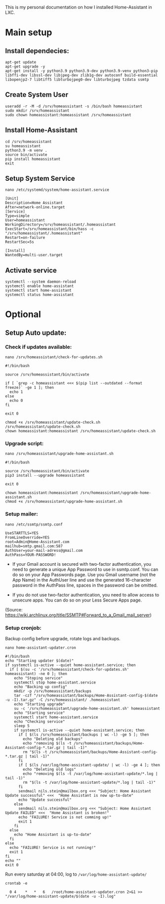 This is my personal documentation on how I installed Home-Assistant in LXC.
# Main setup
## Install dependecies:
```shell
apt-get update 
apt-get upgrade -y
apt-get install -y python3.9 python3.9-dev python3.9-venv python3-pip libffi-dev libssl-dev libjpeg-dev zlib1g-dev autoconf build-essential libopenjp2-7 libtiff5 libturbojpeg0-dev libturbojpeg tzdata ssmtp
```

## Create System User
```shell
useradd -r -M -d /srv/homeassistant -s /bin/bash homeassistant
sudo mkdir /srv/homeassistant
sudo chown homeassistant:homeassistant /srv/homeassistant
```

## Install Home-Assistant
```shell
cd /srv/homeassistant
su homeassistant
python3.9 -m venv .
source bin/activate
pip install homeassistant
exit
```
## Setup System Service
```shell
nano /etc/systemd/system/home-assistant.service
```

```
[Unit]
Description=Home Assistant
After=network-online.target
[Service]
Type=simple
User=homeassistant
WorkingDirectory=/srv/homeassistant/.homeassistant
ExecStart=/srv/homeassistant/bin/hass -c "/srv/homeassistant/.homeassistant"
Restart=on-failure
RestartSec=5s

[Install]
WantedBy=multi-user.target
```

## Activate service
```shell
systemctl --system daemon-reload
systemctl enable home-assistant
systemctl start home-assistant
systemctl status home-assistant
```

# Optional
## Setup Auto update:

### Check if updates available:
```shell
nano /srv/homeassistant/check-for-updates.sh 
```

```shell
#!/bin/bash

source /srv/homeassistant/bin/activate

if [ `grep -c homeassistant <<< $(pip list --outdated --format freeze)` -ge 1 ]; then
  echo 1
else
  echo 0
fi

exit 0
```

```shell
chmod +x /srv/homeassistant/update-check.sh
/srv/homeassistant/update-check.sh
chown homeassistant:homeassistant /srv/homeassistant/update-check.sh
```

### Upgrade script:
```shell
nano /srv/homeassistant/upgrade-home-assistant.sh
```

```shell
#!/bin/bash

source /srv/homeassistant/bin/activate
pip3 install --upgrade homeassistant

exit 0
```

```shell
chown homeassistant:homeassistant /srv/homeassistant/upgrade-home-assistant.sh
chmod +x /srv/homeassistant/upgrade-home-assistant.sh
```

### Setup mailer:
```shell
nano /etc/ssmtp/ssmtp.conf
```

```shell
UseSTARTTLS=YES
FromLineOverride=YES
root=Admin@Home-Assistant.com
mailhub=smtp.gmail.com:587
AuthUser=your-mail-adress@gmail.com
AuthPass=YOUR-PASSWORD!
```

* If your Gmail account is secured with two-factor authentication, you need to generate a unique App Password to use in ssmtp.conf. You can do so on your App Passwords page. Use you Gmail username (not the App Name) in the AuthUser line and use the generated 16-character password in the AuthPass line, spaces in the password can be omitted.

* If you do not use two-factor authentication, you need to allow access to unsecure apps. You can do so on your Less Secure Apps page.

(Source: https://wiki.archlinux.org/title/SSMTP#Forward_to_a_Gmail_mail_server)

### Setup cronjob:

Backup config before upgrade, rotate logs and backups.

```shell
nano home-assistant-updater.cron
```

```shell
#!/bin/bash
echo "Starting updater $(date)"
if systemctl is-active --quiet home-assistant.service; then
  if [ $(su -c '/srv/homeassistant/check-for-updates.sh' homeassistant) -ne 0 ]; then
    echo "Stoping service"
    systemctl stop home-assistant.service
    echo "Backing up config"
    mkdir -p /srv/homeassistant/backups
    tar -czf "/srv/homeassistant/backups/Home-Assistant-config-$(date -u -I).tar.gz" -C /srv/homeassistant/ .homeassistant
    echo "Starting upgrade"
    su -c '/srv/homeassistant/upgrade-home-assistant.sh' homeassistant
    echo "Starting service"
    systemctl start home-assistant.service
    echo "Checking service"
    sleep 5
    if systemctl is-active --quiet home-assistant.service; then
      if [ $(ls /srv/homeassistant/backups | wc -l) -ge 5 ]; then
        echo "Deleting old backups"
        echo "removing $(ls -t /srv/homeassistant/backups/Home-Assistant-config-*.tar.gz | tail -1)"
        rm "$(ls -t /srv/homeassistant/backups/Home-Assistant-config-*.tar.gz | tail -1)"
      fi
      if [ $(ls /var/log/home-assistant-update/ | wc -l) -ge 4 ]; then
        echo "Deleting old logs"
        echo "removing $(ls -t /var/log/home-assistant-update/*.log | tail -1)"
        rm "$(ls -t /var/log/home-assistant-update/*.log | tail -1)"
      fi
      sendmail nils.stein@mailbox.org <<< "Subject: Home Assistant Update successful" <<<  "Home Assistant is now up-to-date"
      echo "Update successful"
    else
      sendmail nils.stein@mailbox.org <<< "Subject: Home Assistant Update FAILED" <<<  "Home Assistant is broken!"
      echo "FAILURE! Service is not comming up!"
      exit 1
    fi
  else
    echo "Home Assistant is up-to-date"
  fi
else
  echo "FAILURE! Service is not running!"
  exit 1
fi
echo ""
exit 0
```

Run every saturday at 04:00, log to `/var/log/home-assistant-update/`

```shell
crontab -e
```

```
  0 4    *   *   6   /root/home-assistant-updater.cron 2>&1 >> "/var/log/home-assistant-update/$(date -u -I).log"
```
